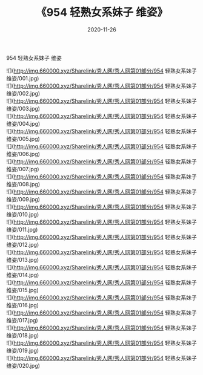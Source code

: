 ﻿---
layout: post
title:  《954 轻熟女系妹子 维姿》
date:   2020-11-26
img: http://img.660000.xyz/Sharelink/秀人网/秀人网第01部分/954 轻熟女系妹子 维姿/000.jpg
categories: [美女, 清纯, 唯美]
---

954 轻熟女系妹子 维姿

  ![](http://img.660000.xyz/Sharelink/秀人网/秀人网第01部分/954 轻熟女系妹子 维姿/001.jpg) <br> ![](http://img.660000.xyz/Sharelink/秀人网/秀人网第01部分/954 轻熟女系妹子 维姿/002.jpg) <br> ![](http://img.660000.xyz/Sharelink/秀人网/秀人网第01部分/954 轻熟女系妹子 维姿/003.jpg) <br> ![](http://img.660000.xyz/Sharelink/秀人网/秀人网第01部分/954 轻熟女系妹子 维姿/004.jpg) <br> ![](http://img.660000.xyz/Sharelink/秀人网/秀人网第01部分/954 轻熟女系妹子 维姿/005.jpg) <br> ![](http://img.660000.xyz/Sharelink/秀人网/秀人网第01部分/954 轻熟女系妹子 维姿/006.jpg) <br> ![](http://img.660000.xyz/Sharelink/秀人网/秀人网第01部分/954 轻熟女系妹子 维姿/007.jpg) <br> ![](http://img.660000.xyz/Sharelink/秀人网/秀人网第01部分/954 轻熟女系妹子 维姿/008.jpg) <br> ![](http://img.660000.xyz/Sharelink/秀人网/秀人网第01部分/954 轻熟女系妹子 维姿/009.jpg) <br> ![](http://img.660000.xyz/Sharelink/秀人网/秀人网第01部分/954 轻熟女系妹子 维姿/010.jpg) <br> ![](http://img.660000.xyz/Sharelink/秀人网/秀人网第01部分/954 轻熟女系妹子 维姿/011.jpg) <br> ![](http://img.660000.xyz/Sharelink/秀人网/秀人网第01部分/954 轻熟女系妹子 维姿/012.jpg) <br> ![](http://img.660000.xyz/Sharelink/秀人网/秀人网第01部分/954 轻熟女系妹子 维姿/013.jpg) <br> ![](http://img.660000.xyz/Sharelink/秀人网/秀人网第01部分/954 轻熟女系妹子 维姿/014.jpg) <br> ![](http://img.660000.xyz/Sharelink/秀人网/秀人网第01部分/954 轻熟女系妹子 维姿/015.jpg) <br> ![](http://img.660000.xyz/Sharelink/秀人网/秀人网第01部分/954 轻熟女系妹子 维姿/016.jpg) <br> ![](http://img.660000.xyz/Sharelink/秀人网/秀人网第01部分/954 轻熟女系妹子 维姿/017.jpg) <br> ![](http://img.660000.xyz/Sharelink/秀人网/秀人网第01部分/954 轻熟女系妹子 维姿/018.jpg) <br> ![](http://img.660000.xyz/Sharelink/秀人网/秀人网第01部分/954 轻熟女系妹子 维姿/019.jpg) <br> ![](http://img.660000.xyz/Sharelink/秀人网/秀人网第01部分/954 轻熟女系妹子 维姿/020.jpg) <br>
